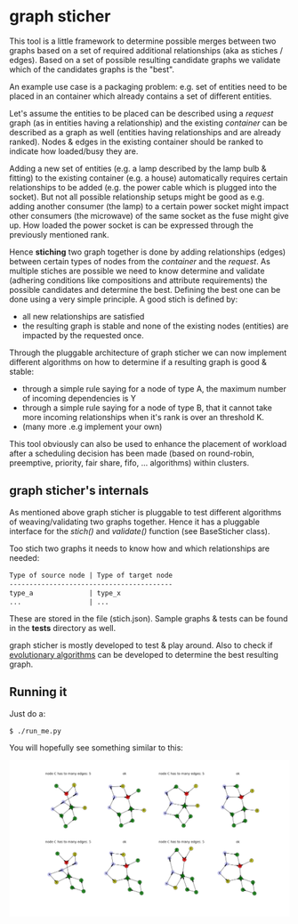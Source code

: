 # graph sticher

This tool is a little framework to determine possible merges between two graphs
based on a set of required additional relationships (aka as stiches / edges).
Based on a set of possible resulting candidate graphs we validate which of the
candidates graphs is the "best".

An example use case is a packaging problem: e.g. set of entities need to be
placed in an container which already contains a set of different entities.

Let's assume the entities to be placed can be described using a *request* graph
(as in entities having a relationship) and the existing *container* can be
described as a graph as well (entities having relationships and are already
ranked). Nodes & edges in the existing container should be ranked to indicate
how loaded/busy they are.

Adding a new set of entities (e.g. a lamp described by the lamp bulb & fitting)
to the existing container (e.g. a house) automatically requires certain
relationships to be added (e.g. the power cable which is plugged into the
socket). But not all possible relationship setups might be good as e.g. adding
another consumer (the lamp) to a certain power socket might impact other
consumers (the microwave) of the same socket as the fuse might give up. How
loaded the power socket is can be expressed through the previously mentioned
rank.

Hence **stiching** two graph together is done by adding relationships (edges)
between certain types of nodes from the *container* and the *request*. As
multiple stiches are possible we need to know determine and validate (adhering
conditions like compositions and attribute requirements) the possible
candidates and determine the best. Defining the best one can be done using a
very simple principle. A good stich is defined by:

* all new relationships are satisfied
* the resulting graph is stable and none of the existing nodes (entities) are
impacted by the requested once.

Through the pluggable architecture of graph sticher we can now implement
different algorithms on how to determine if a resulting graph is good
& stable:

* through a simple rule saying for a node of type A, the maximum number of
  incoming dependencies is Y
* through a simple rule saying for a node of type B, that it cannot take more
  incoming relationships when it's rank is over an threshold K.
* (many more .e.g implement your own)

This tool obviously can also be used to enhance the placement of workload after
a scheduling decision has been made (based on round-robin, preemptive,
priority, fair share, fifo, ... algorithms) within clusters.

## graph sticher's internals

As mentioned above graph sticher is pluggable to test different algorithms of
weaving/validating two graphs together. Hence it has a pluggable interface for
the *stich()* and *validate()* function (see BaseSticher class).

Too stich two graphs it needs to know how and which relationships are needed:

    Type of source node | Type of target node
    -----------------------------------------
    type_a              | type_x
    ...                 | ...

These are stored in the file (stich.json). Sample graphs & tests can be found
in the **tests** directory as well.

graph sticher is mostly developed to test & play around. Also to check if
[evolutionary algorithms](https://en.wikipedia.org/wiki/Evolutionary_algorithm)
can be developed to determine the best resulting graph.

## Running it

Just do a:

    $ ./run_me.py

You will hopefully see something similar to this:

![output](./figure_1.png?raw=true "Output")
